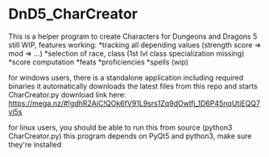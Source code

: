 # DnD5_CharCreator
This is a helper program to create Characters for Dungeons and Dragons 5
still WIP, features working:
*tracking all depending values (strength score => mod => ...)
*selection of race, class (1st lvl class specialization missing)
*score computation
*feats
*proficiencies
*spells (wip)

for windows users, there is a standalone application including required binaries
it automatically downloads the latest files from this repo
and starts CharCreator.py
download link here:
https://mega.nz/#!gdhR2AiC!QOk6fV91L9srs1Zq9dOwIfj_1D6P45nqUtiEQQ7vl5s

for linux users, you should be able to run this from source (python3 CharCreator.py)
this program depends on PyQt5 and python3, make sure they're installed
